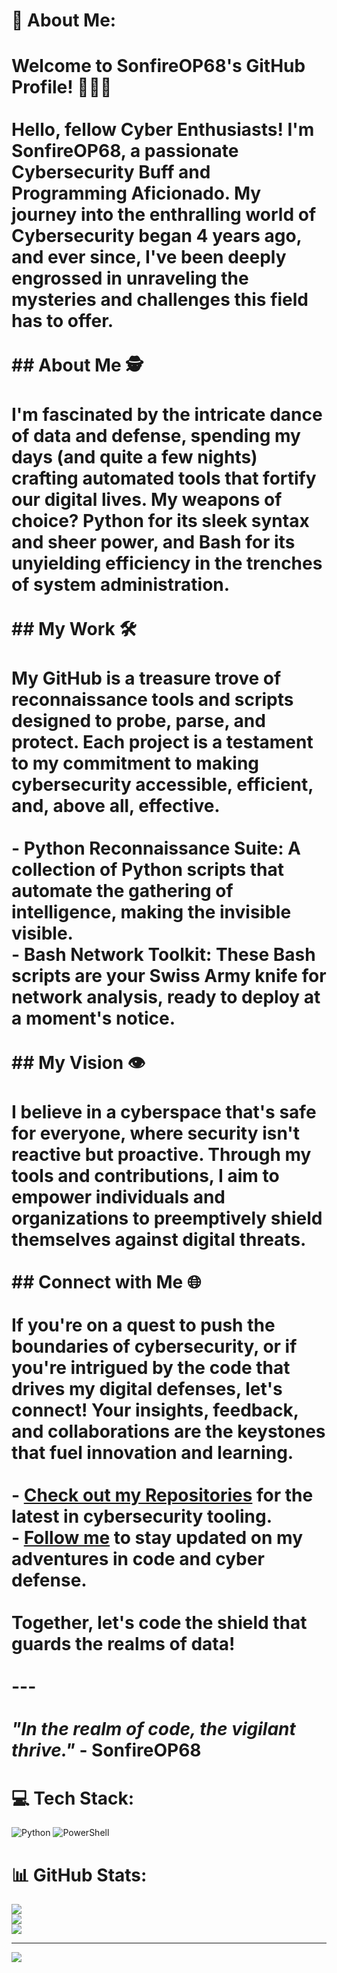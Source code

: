 # 💫 About Me:
# Welcome to SonfireOP68's GitHub Profile! 👨‍💻🔐<br><br>Hello, fellow Cyber Enthusiasts! I'm **SonfireOP68**, a passionate Cybersecurity Buff and Programming Aficionado. My journey into the enthralling world of Cybersecurity began 4 years ago, and ever since, I've been deeply engrossed in unraveling the mysteries and challenges this field has to offer.<br><br>## About Me 🕵️<br><br>I'm fascinated by the intricate dance of data and defense, spending my days (and quite a few nights) crafting automated tools that fortify our digital lives. My weapons of choice? Python for its sleek syntax and sheer power, and Bash for its unyielding efficiency in the trenches of system administration.<br><br>## My Work 🛠️<br><br>My GitHub is a treasure trove of reconnaissance tools and scripts designed to probe, parse, and protect. Each project is a testament to my commitment to making cybersecurity accessible, efficient, and, above all, effective.<br><br>- **Python Reconnaissance Suite:** A collection of Python scripts that automate the gathering of intelligence, making the invisible visible.<br>- **Bash Network Toolkit:** These Bash scripts are your Swiss Army knife for network analysis, ready to deploy at a moment's notice.<br><br>## My Vision 👁️<br><br>I believe in a cyberspace that's safe for everyone, where security isn't reactive but proactive. Through my tools and contributions, I aim to empower individuals and organizations to preemptively shield themselves against digital threats.<br><br>## Connect with Me 🌐<br><br>If you're on a quest to push the boundaries of cybersecurity, or if you're intrigued by the code that drives my digital defenses, let's connect! Your insights, feedback, and collaborations are the keystones that fuel innovation and learning.<br><br>- **[Check out my Repositories](https://github.com/SonfireOP68)** for the latest in cybersecurity tooling.<br>- **[Follow me](https://github.com/SonfireOP68)** to stay updated on my adventures in code and cyber defense.<br><br>Together, let's code the shield that guards the realms of data!<br><br>---<br><br>_"In the realm of code, the vigilant thrive."_ - SonfireOP68


# 💻 Tech Stack:
![Python](https://img.shields.io/badge/python-3670A0?style=for-the-badge&logo=python&logoColor=ffdd54) ![PowerShell](https://img.shields.io/badge/PowerShell-%235391FE.svg?style=for-the-badge&logo=powershell&logoColor=white)
# 📊 GitHub Stats:
![](https://github-readme-stats.vercel.app/api?username=SonfireOP68&theme=dark&hide_border=false&include_all_commits=false&count_private=false)<br/>
![](https://github-readme-streak-stats.herokuapp.com/?user=SonfireOP68&theme=dark&hide_border=false)<br/>
![](https://github-readme-stats.vercel.app/api/top-langs/?username=SonfireOP68&theme=dark&hide_border=false&include_all_commits=false&count_private=false&layout=compact)

---
[![](https://visitcount.itsvg.in/api?id=SonfireOP68&icon=0&color=0)](https://visitcount.itsvg.in)

<!-- Proudly created with GPRM ( https://gprm.itsvg.in ) -->
